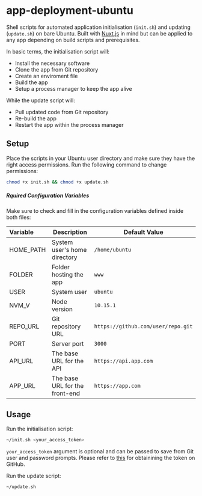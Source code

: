 # app-deployment-ubuntu

Shell scripts for automated application initialisation (`init.sh`) and updating (`update.sh`) on bare Ubuntu. Built with [Nuxt.js](https://nuxtjs.org/) in mind but can be applied to any app depending on build scripts and prerequisites.

In basic terms, the initialisation script will:
* Install the necessary software
* Clone the app from Git repository
* Create an enviroment file
* Build the app
* Setup a process manager to keep the app alive

While the update script will:
* Pull updated code from Git repository
* Re-build the app
* Restart the app within the process manager

## Setup

Place the scripts in your Ubuntu user directory and make sure they have the right access permissions. Run the following command to change permissions:

``` bash
chmod +x init.sh && chmod +x update.sh
```

##### Rquired Configuration Variables

Make sure to check and fill in the configuration variables defined inside both files:

|Variable|Description|Default Value|
|:---|---|---|
|HOME_PATH|System user's home directory|`/home/ubuntu`|
|FOLDER|Folder hosting the app|`www`|
|USER|System user|`ubuntu`|
|NVM_V|Node version|`10.15.1`|
|REPO_URL|Git repository URL|`https://github.com/user/repo.git`|
|PORT|Server port|`3000`|
|API_URL|The base URL for the API|`https://api.app.com`|
|APP_URL|The base URL for the front-end|`https://app.com`|

## Usage

Run the initialisation script:
``` bash
~/init.sh <your_access_token>
```

`your_access_token` argument is optional and can be passed to save from Git user and password prompts. Please refer to [this](https://github.com/settings/tokens) for obtainining the token on GitHub.

Run the update script:
``` bash
~/update.sh 
```
